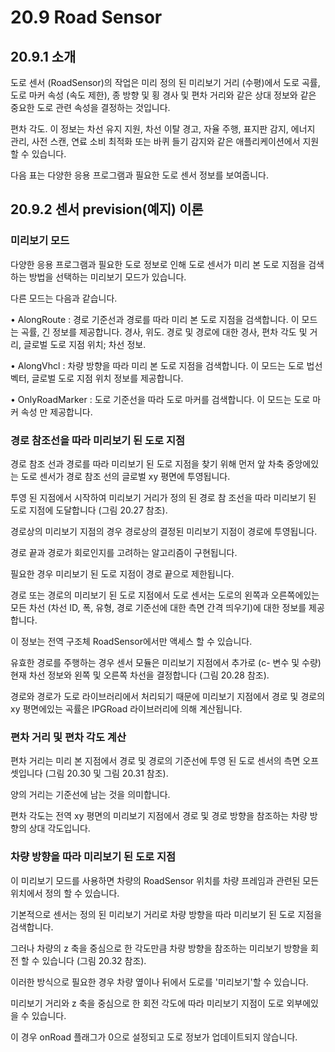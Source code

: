 # 20.9 Road Sensor
## 20.9.1 소개

도로 센서 (RoadSensor)의 작업은 미리 정의 된 미리보기 거리 (수평)에서 도로 곡률, 도로 마커 속성 (속도 제한), 종 방향 및 횡 경사 및 편차 거리와 같은 상대 정보와 같은 중요한 도로 관련 속성을 결정하는 것입니다. 

편차 각도. 이 정보는 차선 유지 지원, 차선 이탈 경고, 자율 주행, 표지판 감지, 에너지 관리, 사전 스캔, 연료 소비 최적화 또는 바퀴 들기 감지와 같은 애플리케이션에서 지원할 수 있습니다. 

다음 표는 다양한 응용 프로그램과 필요한 도로 센서 정보를 보여줍니다.

## 20.9.2 센서 prevision(예지) 이론

### 미리보기 모드

다양한 응용 프로그램과 필요한 도로 정보로 인해 도로 센서가 미리 본 도로 지점을 검색하는 방법을 선택하는 미리보기 모드가 있습니다. 

다른 모드는 다음과 같습니다.

• AlongRoute : 경로 기준선과 경로를 따라 미리 본 도로 지점을 검색합니다. 이 모드는 곡률, 긴 정보를 제공합니다. 경사, 위도. 경로 및 경로에 대한 경사, 편차 각도 및 거리, 글로벌 도로 지점 위치; 차선 정보.

• AlongVhcl : 차량 방향을 따라 미리 본 도로 지점을 검색합니다. 이 모드는 도로 법선 벡터, 글로벌 도로 지점 위치 정보를 제공합니다.

• OnlyRoadMarker : 도로 기준선을 따라 도로 마커를 검색합니다. 이 모드는 도로 마커 속성 만 제공합니다.


### 경로 참조선을 따라 미리보기 된 도로 지점

경로 참조 선과 경로를 따라 미리보기 된 도로 지점을 찾기 위해 먼저 앞 차축 중앙에있는 도로 센서가 경로 참조 선의 글로벌 xy 평면에 투영됩니다. 

투영 된 지점에서 시작하여 미리보기 거리가 정의 된 경로 참 조선을 따라 미리보기 된 도로 지점에 도달합니다 (그림 20.27 참조). 

경로상의 미리보기 지점의 경우 경로상의 결정된 미리보기 지점이 경로에 투영됩니다. 

경로 끝과 경로가 회로인지를 고려하는 알고리즘이 구현됩니다. 

필요한 경우 미리보기 된 도로 지점이 경로 끝으로 제한됩니다.

경로 또는 경로의 미리보기 된 도로 지점에서 도로 센서는 도로의 왼쪽과 오른쪽에있는 모든 차선 (차선 ID, 폭, 유형, 경로 기준선에 대한 측면 간격 띄우기)에 대한 정보를 제공합니다. 

이 정보는 전역 구조체 RoadSensor에서만 액세스 할 수 있습니다. 

유효한 경로를 주행하는 경우 센서 모듈은 미리보기 지점에서 추가로 (c- 변수 및 수량) 현재 차선 정보와 왼쪽 및 오른쪽 차선을 결정합니다 (그림 20.28 참조).

경로와 경로가 도로 라이브러리에서 처리되기 때문에 미리보기 지점에서 경로 및 경로의 xy 평면에있는 곡률은 IPGRoad 라이브러리에 의해 계산됩니다.


### 편차 거리 및 편차 각도 계산

편차 거리는 미리 본 지점에서 경로 및 경로의 기준선에 투영 된 도로 센서의 측면 오프셋입니다 (그림 20.30 및 그림 20.31 참조). 

양의 거리는 기준선에 남는 것을 의미합니다. 

편차 각도는 전역 xy 평면의 미리보기 지점에서 경로 및 경로 방향을 참조하는 차량 방향의 상대 각도입니다.


### 차량 방향을 따라 미리보기 된 도로 지점

이 미리보기 모드를 사용하면 차량의 RoadSensor 위치를 차량 프레임과 관련된 모든 위치에서 정의 할 수 있습니다. 

기본적으로 센서는 정의 된 미리보기 거리로 차량 방향을 따라 미리보기 된 도로 지점을 검색합니다. 

그러나 차량의 z 축을 중심으로 한 각도만큼 차량 방향을 참조하는 미리보기 방향을 회전 할 수 있습니다 (그림 20.32 참조). 

이러한 방식으로 필요한 경우 차량 옆이나 뒤에서 도로를 '미리보기'할 수 있습니다.



미리보기 거리와 z 축을 중심으로 한 회전 각도에 따라 미리보기 지점이 도로 외부에있을 수 있습니다. 

이 경우 onRoad 플래그가 0으로 설정되고 도로 정보가 업데이트되지 않습니다.

